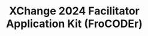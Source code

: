 ---
title: XChange 2024 Facilitator Application Kit (FroCODEr)
redirect_to: https://drive.google.com/drive/folders/1A4EU5foMiDqiC0cd21UA7M91EhSm3An2?usp=sharing
redirect_from: 
  - /XC24FroCODErAppKit
  - /xc24frocoderappkit
---